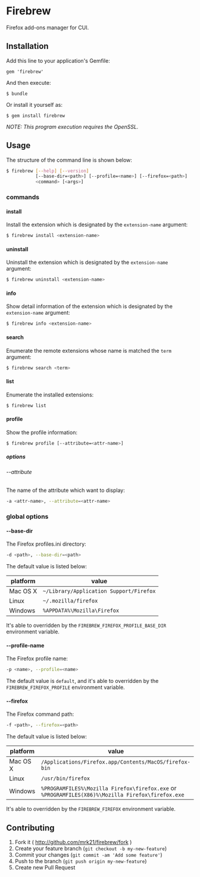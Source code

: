 # Firebrew

Firefox add-ons manager for CUI.

## Installation

Add this line to your application's Gemfile:

    gem 'firebrew'

And then execute:

    $ bundle

Or install it yourself as:

    $ gem install firebrew


_NOTE: This program execution requires the OpenSSL._

## Usage

The structure of the command line is shown below:

```bash
$ firebrew [--help] [--version]
           [--base-dir=<path>] [--profile=<name>] [--firefox=<path>]
           <command> [<args>]
```

### commands

#### install

Install the extension which is designated by the `extension-name` argument:

```bash
$ firebrew install <extension-name>
```

#### uninstall

Uninstall the extension which is designated by the `extension-name` argument:

```bash
$ firebrew uninstall <extension-name>
```

#### info

Show detail information of the extension which is designated by the `extension-name` argument:

```bash
$ firebrew info <extension-name>
```

#### search

Enumerate the remote extensions whose name is matched the `term` argument:

```bash
$ firebrew search <term>
```

#### list

Enumerate the installed extensions:

```bash
$ firebrew list
```

#### profile

Show the profile information:

```bash
$ firebrew profile [--attribute=<attr-name>]
```

##### options

###### --attribute

The name of the attribute which want to display:

```bash
-a <attr-name>, --attribute=<attr-name>
```

### global options

#### --base-dir

The Firefox profiles.ini directory:

```bash
-d <path>, --base-dir=<path>
```

The default value is listed below:

| platform | value |
| -------- | ----- |
| Mac OS X | `~/Library/Application Support/Firefox` | 
| Linux    | `~/.mozilla/firefox` |
| Windows  | `%APPDATA%\Mozilla\Firefox` |

It's able to overridden by the `FIREBREW_FIREFOX_PROFILE_BASE_DIR` environment variable.

#### --profile-name

The Firefox profile name:

```bash
-p <name>, --profile=<name>
```

The default value is `default`, and it's able to overridden by the `FIREBREW_FIREFOX_PROFILE` environment variable.

#### --firefox

The Firefox command path:

```bash
-f <path>, --firefox=<path>
```

The default value is listed below:

| platform | value |
| -------- | ----- |
| Mac OS X | `/Applications/Firefox.app/Contents/MacOS/firefox-bin` |
| Linux    | `/usr/bin/firefox` |
| Windows  | `%PROGRAMFILES%\Mozilla Firefox\firefox.exe` or `%PROGRAMFILES(X86)%\Mozilla Firefox\firefox.exe` |

It's able to overridden by the `FIREBREW_FIREFOX` environment variable.


## Contributing

1. Fork it ( http://github.com/mrk21/firebrew/fork )
2. Create your feature branch (`git checkout -b my-new-feature`)
3. Commit your changes (`git commit -am 'Add some feature'`)
4. Push to the branch (`git push origin my-new-feature`)
5. Create new Pull Request

